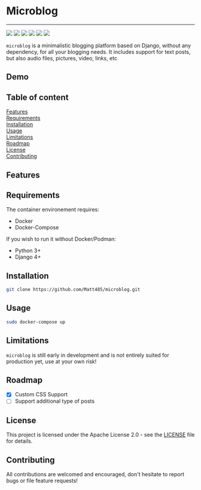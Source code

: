 # Microblog
___
![](https://img.shields.io/github/license/Matt485/microblog#)
![](https://img.shields.io/github/languages/code-size/matt485/microblog)
![](https://img.shields.io/github/issues/matt485/microblog)
![](https://img.shields.io/github/actions/workflow/status/Matt485/microblog/django.yml)
![](https://img.shields.io/github/commit-activity/m/matt485/microblog)
![](https://img.shields.io/osslifecycle/matt485/microblog)

`microblog` is a minimalistic blogging platform based on Django, without any dependency, for all your blogging needs. It includes support for text posts, but also audio files, pictures, video, links, etc

## Demo


## Table of content

[Features](#features)  
[Requirements](#requirements)  
[Installation](#installation)  
[Usage](#usage)  
[Limitations](#limitation)  
[Roadmap](#roadmap)  
[License](#license)  
[Contributing](#contributing)  

## Features

## Requirements

The container environement requires:
- Docker
- Docker-Compose

If you wish to run it without Docker/Podman:

- Python 3+
- Django 4+

## Installation 

```bash
git clone https://github.com/Matt485/microblog.git
```

## Usage

```bash
sudo docker-compose up
```

## Limitations

`microblog` is still early in development and is not entirely suited for production yet, use at your own risk!

## Roadmap
- [x] Custom CSS Support
- [ ] Support additional type of posts

## License
This project is licensed under the Apache License 2.0 - see the [LICENSE](LICENSE) file for details.

## Contributing
All contributions are welcomed and encouraged, don't hesitate to report bugs or file feature requests!
